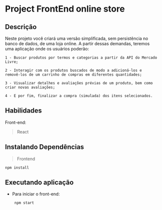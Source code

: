# Project FrontEnd online store

## Descrição
Neste projeto você criará uma versão simplificada, sem persistência no banco de dados, de uma loja online. A partir dessas demandas, teremos uma aplicação onde os usuários poderão:

    1 - Buscar produtos por termos e categorias a partir da API do Mercado Livre;

    2 - Interagir com os produtos buscados de modo a adicioná-los e removê-los de um carrinho de compras em diferentes quantidades;

    3 - Visualizar detalhes e avaliações prévias de um produto, bem como criar novas avaliações;

    4 - E por fim, finalizar a compra (simulada) dos itens selecionados.


## Habilidades

Front-end:
> React

## Instalando Dependências

> Frontend
```
npm install
``` 
## Executando aplicação

* Para iniciar o front-end:

  ```
   npm start
  ```
